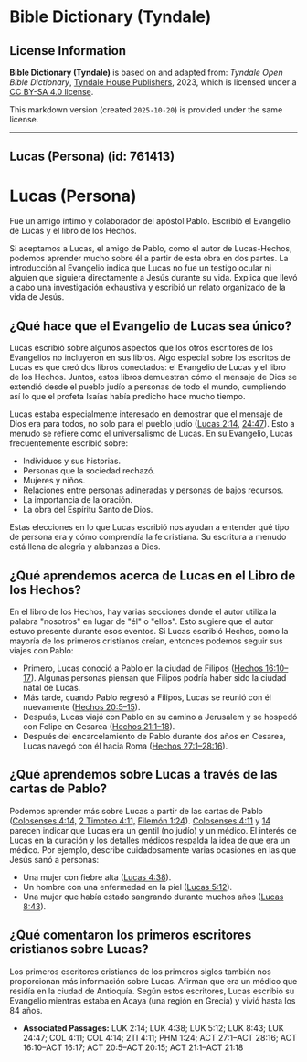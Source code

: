 # Bible Dictionary (Tyndale)

## License Information

**Bible Dictionary (Tyndale)** is based on and adapted from: _Tyndale Open Bible Dictionary_, [Tyndale House Publishers](https://tyndaleopenresources.com/), 2023, which is licensed under a [CC BY-SA 4.0 license](https://creativecommons.org/licenses/by-sa/4.0/legalcode.en).

This markdown version (created `2025-10-20`) is provided under the same license.



--------------------------------

## Lucas (Persona) (id: 761413)

Lucas (Persona)
===============

Fue un amigo íntimo y colaborador del apóstol Pablo. Escribió el Evangelio de Lucas y el libro de los Hechos.

Si aceptamos a Lucas, el amigo de Pablo, como el autor de Lucas\-Hechos, podemos aprender mucho sobre él a partir de esta obra en dos partes. La introducción al Evangelio indica que Lucas no fue un testigo ocular ni alguien que siguiera directamente a Jesús durante su vida. Explica que llevó a cabo una investigación exhaustiva y escribió un relato organizado de la vida de Jesús.

¿Qué hace que el Evangelio de Lucas sea único?
----------------------------------------------

Lucas escribió sobre algunos aspectos que los otros escritores de los Evangelios no incluyeron en sus libros. Algo especial sobre los escritos de Lucas es que creó dos libros conectados: el Evangelio de Lucas y el libro de los Hechos. Juntos, estos libros demuestran cómo el mensaje de Dios se extendió desde el pueblo judío a personas de todo el mundo, cumpliendo así lo que el profeta Isaías había predicho hace mucho tiempo.

Lucas estaba especialmente interesado en demostrar que el mensaje de Dios era para todos, no solo para el pueblo judío ([Lucas 2:14,](https://ref.ly/Luke2:14) [24:47](https://ref.ly/Luke24:47)). Esto a menudo se refiere como el universalismo de Lucas. En su Evangelio, Lucas frecuentemente escribió sobre:

* Individuos y sus historias.
* Personas que la sociedad rechazó.
* Mujeres y niños.
* Relaciones entre personas adineradas y personas de bajos recursos.
* La importancia de la oración.
* La obra del Espíritu Santo de Dios.

Estas elecciones en lo que Lucas escribió nos ayudan a entender qué tipo de persona era y cómo comprendía la fe cristiana. Su escritura a menudo está llena de alegría y alabanzas a Dios.

¿Qué aprendemos acerca de Lucas en el Libro de los Hechos?
----------------------------------------------------------

En el libro de los Hechos, hay varias secciones donde el autor utiliza la palabra "nosotros" en lugar de "él" o "ellos". Esto sugiere que el autor estuvo presente durante esos eventos. Si Lucas escribió Hechos, como la mayoría de los primeros cristianos creían, entonces podemos seguir sus viajes con Pablo:

* Primero, Lucas conoció a Pablo en la ciudad de Filipos ([Hechos 16:10–17](https://ref.ly/Acts16:10-Acts16:17)). Algunas personas piensan que Filipos podría haber sido la ciudad natal de Lucas.
* Más tarde, cuando Pablo regresó a Filipos, Lucas se reunió con él nuevamente ([Hechos 20:5–15](https://ref.ly/Acts20:5-Acts20:15)).
* Después, Lucas viajó con Pablo en su camino a Jerusalem y se hospedó con Felipe en Cesarea ([Hechos 21:1–18](https://ref.ly/Acts21:1-Acts21:18)).
* Después del encarcelamiento de Pablo durante dos años en Cesarea, Lucas navegó con él hacia Roma ([Hechos 27:1–28:16](https://ref.ly/Acts27:1-Acts28:16)).

¿Qué aprendemos sobre Lucas a través de las cartas de Pablo?
------------------------------------------------------------

Podemos aprender más sobre Lucas a partir de las cartas de Pablo ([Colosenses 4:14,](https://ref.ly/Col4:14) [2 Timoteo 4:11,](https://ref.ly/2Tim4:11) [Filemón 1:24](https://ref.ly/Phlm1:24)). [Colosenses 4:11](https://ref.ly/Col4:11) y [14](https://ref.ly/Col4:14) parecen indicar que Lucas era un gentil (no judío) y un médico. El interés de Lucas en la curación y los detalles médicos respalda la idea de que era un médico. Por ejemplo, describe cuidadosamente varias ocasiones en las que Jesús sanó a personas:

* Una mujer con fiebre alta ([Lucas 4:38](https://ref.ly/Luke4:38)).
* Un hombre con una enfermedad en la piel ([Lucas 5:12](https://ref.ly/Luke5:12)).
* Una mujer que había estado sangrando durante muchos años ([Lucas 8:43](https://ref.ly/Luke8:43)).

¿Qué comentaron los primeros escritores cristianos sobre Lucas?
---------------------------------------------------------------

Los primeros escritores cristianos de los primeros siglos también nos proporcionan más información sobre Lucas. Afirman que era un médico que residía en la ciudad de Antioquía. Según estos escritores, Lucas escribió su Evangelio mientras estaba en Acaya (una región en Grecia) y vivió hasta los 84 años.

* **Associated Passages:** LUK 2:14; LUK 4:38; LUK 5:12; LUK 8:43; LUK 24:47; COL 4:11; COL 4:14; 2TI 4:11; PHM 1:24; ACT 27:1–ACT 28:16; ACT 16:10–ACT 16:17; ACT 20:5–ACT 20:15; ACT 21:1–ACT 21:18

